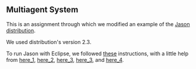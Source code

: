 ## Multiagent System

This is an assignment through which we modified an example of the [Jason](https://jason.sourceforge.net/wp/examples/) [distribution](https://sourceforge.net/projects/jason/files/jason/).

We used distribution's version 2.3.

To run Jason with Eclipse, we followed [these](https://jason.sourceforge.net/mini-tutorial/eclipse-plugin/) instructions, with a little help from [here_1](https://jason.sourceforge.net/doc/tutorials/getting-started/shell-based.html), [here_2](https://stackoverflow.com/questions/19981634/errors-running-builder-java-builder), [here_3](https://jason.sourceforge.net/doc/tutorials/getting-started/readme.html), [here_3](https://java.tutorials24x7.com/blog/eclipse-error-cannot-find-the-class-file-for-java-lang-object), and [here_4](https://sourceforge.net/p/jason/mailman/message/36684471/).